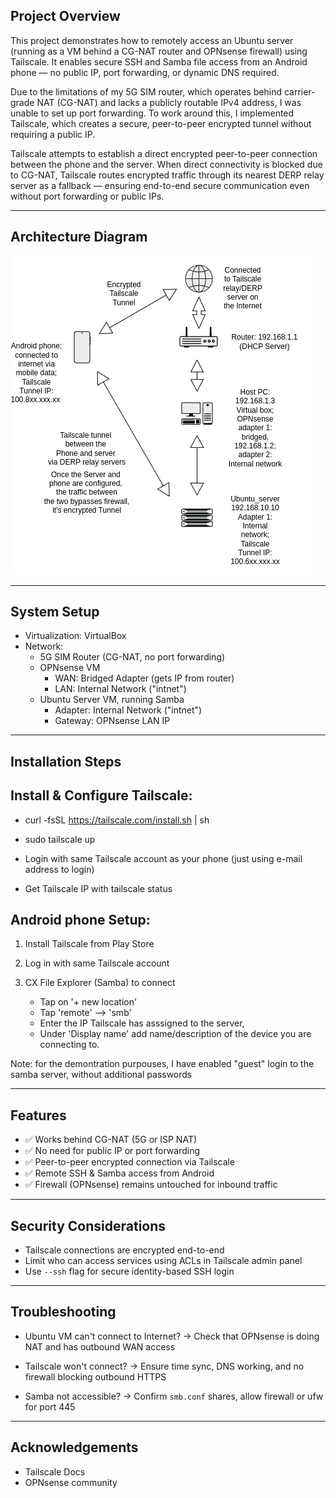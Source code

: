 ## Project Overview
This project demonstrates how to remotely access an Ubuntu server (running as a VM behind a CG-NAT router and OPNsense firewall) using Tailscale. 
It enables secure SSH and Samba file access from an Android phone — no public IP, port forwarding, or dynamic DNS required.

Due to the limitations of my 5G SIM router, which operates behind carrier-grade NAT (CG-NAT) and lacks a publicly routable IPv4 address, I was unable to set up port forwarding. To work around this, I implemented Tailscale, which creates a secure, peer-to-peer encrypted tunnel without requiring a public IP. 

Tailscale attempts to establish a direct encrypted peer-to-peer connection between the phone and the server. When direct connectivity is blocked due to CG-NAT, Tailscale routes encrypted traffic through its nearest DERP relay server as a fallback — ensuring end-to-end secure communication even without port forwarding or public IPs.





---

## Architecture Diagram 

![Screenshot](https://github.com/SudoTraceRoute/Network_Lab_Projects/blob/main/5.%20Remote%20access%20to%20the%20Ubuntu%20server%20via%20Tailscale/Network_diagram_Tailscale_tunnel.drawio.png)

---

## System Setup

- Virtualization: VirtualBox
- Network:
  - 5G SIM Router (CG-NAT, no port forwarding)
  - OPNsense VM
    - WAN: Bridged Adapter (gets IP from router)
    - LAN: Internal Network ("intnet")
  - Ubuntu Server VM, running Samba
    - Adapter: Internal Network ("intnet")
    - Gateway: OPNsense LAN IP

---

## Installation Steps

## Install & Configure Tailscale:
  
- curl -fsSL https://tailscale.com/install.sh | sh

- sudo tailscale up

-  Login with same Tailscale account as your phone (just using e-mail address to login)
    
- Get Tailscale IP with tailscale status



## Android phone Setup:

1. Install Tailscale from Play Store
   
2. Log in with same Tailscale account
   
3. CX File Explorer (Samba) to connect
   - Tap on '+ new location'
   - Tap 'remote' --> 'smb'
   - Enter the IP Tailscale has asssigned to the server,
   - Under 'Display name' add name/description of the device you are connecting to.
     
Note: for the demontration purpouses, I have enabled "guest" login to the samba server, without additional passwords 

---
   
## Features
- ✅ Works behind CG-NAT (5G or ISP NAT)
- ✅ No need for public IP or port forwarding
- ✅ Peer-to-peer encrypted connection via Tailscale
- ✅ Remote SSH & Samba access from Android
- ✅ Firewall (OPNsense) remains untouched for inbound traffic

---

## Security Considerations
- Tailscale connections are encrypted end-to-end
- Limit who can access services using ACLs in Tailscale admin panel
- Use `--ssh` flag for secure identity-based SSH login

---

## Troubleshooting
- Ubuntu VM can't connect to Internet?
  → Check that OPNsense is doing NAT and has outbound WAN access

- Tailscale won't connect?
  → Ensure time sync, DNS working, and no firewall blocking outbound HTTPS

- Samba not accessible?
  → Confirm `smb.conf` shares, allow firewall or ufw for port 445

---

## Acknowledgements
- Tailscale Docs
- OPNsense community
